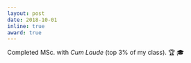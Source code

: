 ```yaml
---
layout: post
date: 2018-10-01
inline: true
award: true
---
```


Completed MSc. with *Cum Laude* (top 3% of my class). :trophy: :mortar_board:
